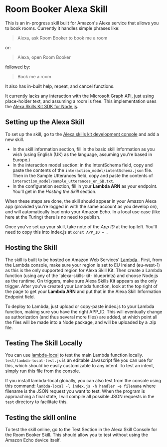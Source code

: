 # Room Booker Alexa Skill

This is an in-progress skill built for Amazon's Alexa service that allows you to book rooms. Currently it handles simple phrases like:

> Alexa, ask Room Booker to book me a room

or:

> Alexa, open Room Booker

followed by:

> Book me a room

It also has in-built help, repeat, and cancel functions.

It currently lacks any interaction with the Microsoft Graph API, just using place-holder text, and assuming a room is free. This implementation uses the [Alexa Skills Kit SDK for Node.js](https://github.com/alexa/alexa-skills-kit-sdk-for-nodejs).

## Setting up the Alexa Skill

To set up the skill, go to the [Alexa skills kit development console](https://developer.amazon.com/edw/home.html) and add a new skill.

* In the skill information section, fill in the basic skill information as you wish (using English (UK) as the language, assuming you're based in Europe.)
* In the interaction model section: in the IntentSchema field, copy and paste the contents of the `interaction_model/intentSchema.json` file. Then in the Sample Utterances field, copy and paste the contents of
`interaction_model/sample_utterances_en_GB.txt`.
* In the configuration section, fill in your **Lambda ARN** as your endpoint. You'll get in the *Hosting the Skill* section.

When these steps are done, the skill should appear in your Amazon Alexa app (provided you're logged in with the same account as you develop on), and will automatically load onto your Amazon Echo. In a local use case (like here at the Turing) there is no need to publish.

Once you've set up your skill, take note of the *App ID* at the top left. You'll need to copy this into index.js at `const APP_ID = `.

## Hosting the Skill

The skill is built to be hosted on Amazon Web Services' [Lambda](https://aws.amazon.com/lambda/).. First, from the Lambda console, make sure your region is set to EU Ireland (eu-west-1) as this is the only supported region for Alexa Skill Kit. Then create a Lambda function (using any of the 'alexa-skills-kit- blueprints) and choose Node.js as the runtime. On triggers, make sure Alexa Skills Kit appears as the only trigger. After you've created your Lambda function, look at the top right of the page to get your **Lambda ARN** and put that in the Alexa Skill Information Endpoint field.

To deploy to Lambda, just upload or copy-paste index.js to your Lambda function, making sure you have the right APP_ID. This will eventually change as authorization (and thus several more files) are added, at which point all the files will be made into a Node package, and will be uploaded by a .zip file.

## Testing The Skill Locally

You can use [lambda-local](https://www.npmjs.com/package/lambda-local) to test the main Lambda function locally. `test/lambda-local-test.js` is an editable Javascript file you can use for this, which should be easily customizable to any intent. To test an intent, simply run this file from the console.

If you install lambda-local globally, you can also test from the console using this command: `lambda-local -l index.js -h handler -e filename` where filename is the JSON request you want to test. When the program is approaching a final state, I will compile all possible JSON requests in the `test` directory to facilitate this.

## Testing the skill online

To test the skill online, go to the Test Section in the Alexa Skill Console for the Room Booker Skill. This should allow you to test without using the Amazon Echo device itself.
